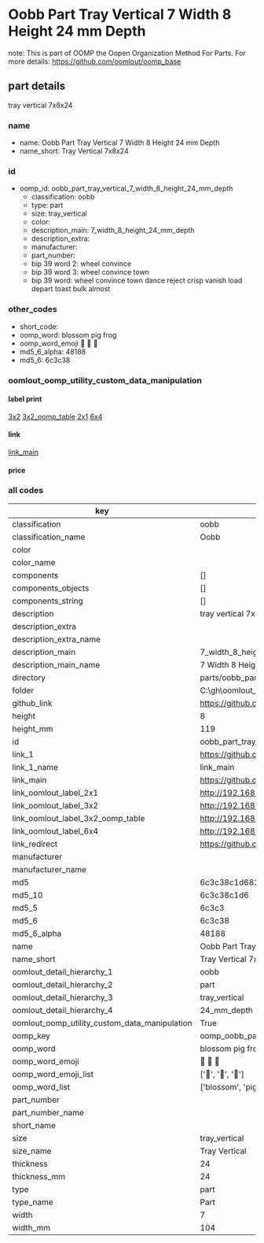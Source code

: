 # Oobb Part Tray Vertical 7 Width 8 Height 24 mm Depth  

note: This is part of OOMP the Oopen Organization Method For Parts. For more details: https://github.com/oomlout/oomp_base

##  part details
  



tray vertical 7x8x24



### name
* name: Oobb Part Tray Vertical 7 Width 8 Height 24 mm Depth
* name_short: Tray Vertical 7x8x24 
### id
* oomp_id: oobb_part_tray_vertical_7_width_8_height_24_mm_depth
  * classification: oobb
  * type: part
  * size: tray_vertical
  * color: 
  * description_main: 7_width_8_height_24_mm_depth
  * description_extra: 
  * manufacturer: 
  * part_number: 
  * bip 39 word 2: wheel convince
  * bip 39 word 3: wheel convince town
  * bip 39 word: wheel convince town dance reject crisp vanish load depart toast bulk almost

### other_codes
* short_code: 
* oomp_word: blossom pig frog
* oomp_word_emoji :blossom: :pig: :frog:
* md5_6_alpha: 48188
* md5_6: 6c3c38






### oomlout_oomp_utility_custom_data_manipulation
#### label print
[3x2](http://192.168.1.245:1112/?label=oomp%2048188)
[3x2_oomp_table](http://192.168.1.108:1112/?label=oomp%2048188)
[2x1](http://192.168.1.242:1112/?label=oomp%2048188)
[6x4](http://192.168.1.55:1112/?label=oomp%2048188)    

#### link

[link_main](https://github.com/oomlout/oomlout_oobb_version_4_generated_parts/tree/main/navigation_oomp/oobb/part/tray_vertical/7_width_8_height_24_mm_depth/part)                              

#### price







### all codes 
| key | value |  
| --- | --- |  
| classification | oobb |  
| classification_name | Oobb |  
| color |  |  
| color_name |  |  
| components | [] |  
| components_objects | [] |  
| components_string | [] |  
| description | tray vertical 7x8x24 |  
| description_extra |  |  
| description_extra_name |  |  
| description_main | 7_width_8_height_24_mm_depth |  
| description_main_name | 7 Width 8 Height 24 mm Depth |  
| directory | parts/oobb_part_tray_vertical_7_width_8_height_24_mm_depth |  
| folder | C:\gh\oomlout_oobb_version_4_generated_parts\parts\oobb_part_tray_vertical_7_width_8_height_24_mm_depth |  
| github_link | https://github.com/oomlout/oomlout_oomp_part_src/tree/main/parts/oobb_part_tray_vertical_7_width_8_height_24_mm_depth |  
| height | 8 |  
| height_mm | 119 |  
| id | oobb_part_tray_vertical_7_width_8_height_24_mm_depth |  
| link_1 | https://github.com/oomlout/oomlout_oobb_version_4_generated_parts/tree/main/navigation_oomp/oobb/part/tray_vertical/7_width_8_height_24_mm_depth/part |  
| link_1_name | link_main |  
| link_main | https://github.com/oomlout/oomlout_oobb_version_4_generated_parts/tree/main/navigation_oomp/oobb/part/tray_vertical/7_width_8_height_24_mm_depth/part |  
| link_oomlout_label_2x1 | http://192.168.1.242:1112/?label=oomp%2048188 |  
| link_oomlout_label_3x2 | http://192.168.1.245:1112/?label=oomp%2048188 |  
| link_oomlout_label_3x2_oomp_table | http://192.168.1.108:1112/?label=oomp%2048188 |  
| link_oomlout_label_6x4 | http://192.168.1.55:1112/?label=oomp%2048188 |  
| link_redirect | https://github.com/oomlout/oomlout_oobb_version_4_generated_parts/tree/main/parts/oobb_tray_vertical_07_08_24 |  
| manufacturer |  |  
| manufacturer_name |  |  
| md5 | 6c3c38c1d682fe28ceda7375cc8be7d0 |  
| md5_10 | 6c3c38c1d6 |  
| md5_5 | 6c3c3 |  
| md5_6 | 6c3c38 |  
| md5_6_alpha | 48188 |  
| name | Oobb Part Tray Vertical 7 Width 8 Height 24 mm Depth |  
| name_short | Tray Vertical 7x8x24  |  
| oomlout_detail_hierarchy_1 | oobb |  
| oomlout_detail_hierarchy_2 | part |  
| oomlout_detail_hierarchy_3 | tray_vertical |  
| oomlout_detail_hierarchy_4 | 24_mm_depth |  
| oomlout_oomp_utility_custom_data_manipulation | True |  
| oomp_key | oomp_oobb_part_tray_vertical_7_width_8_height_24_mm_depth |  
| oomp_word | blossom pig frog |  
| oomp_word_emoji | :blossom: :pig: :frog: |  
| oomp_word_emoji_list | [':blossom:', ':pig:', ':frog:'] |  
| oomp_word_list | ['blossom', 'pig', 'frog'] |  
| part_number |  |  
| part_number_name |  |  
| short_name |  |  
| size | tray_vertical |  
| size_name | Tray Vertical |  
| thickness | 24 |  
| thickness_mm | 24 |  
| type | part |  
| type_name | Part |  
| width | 7 |  
| width_mm | 104 |  

